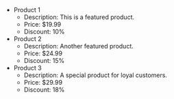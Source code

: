 - Product 1
  - Description: This is a featured product.
  - Price: $19.99
  - Discount: 10%
- Product 2
  - Description: Another featured product.
  - Price: $24.99
  - Discount: 15%  
- Product 3
  - Description: A special product for loyal customers.
  - Price: $29.99
  - Discount: 18%  